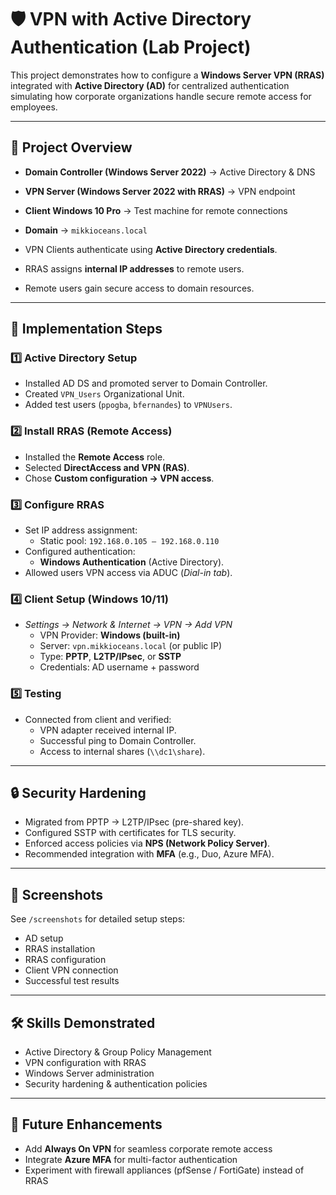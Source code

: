 # 🛡️ VPN with Active Directory Authentication (Lab Project)

This project demonstrates how to configure a **Windows Server VPN (RRAS)** integrated with **Active Directory (AD)** for centralized authentication simulating how corporate organizations handle secure remote access for employees.

---

## 🚀 Project Overview
- **Domain Controller (Windows Server 2022)** → Active Directory & DNS
- **VPN Server (Windows Server 2022 with RRAS)** → VPN endpoint
- **Client Windows 10 Pro** → Test machine for remote connections
- **Domain** → `mikkioceans.local`


- VPN Clients authenticate using **Active Directory credentials**.
- RRAS assigns **internal IP addresses** to remote users.
- Remote users gain secure access to domain resources.

---

## 🔧 Implementation Steps

### 1️⃣ Active Directory Setup
- Installed AD DS and promoted server to Domain Controller.
- Created `VPN_Users` Organizational Unit.
- Added test users (`ppogba`, `bfernandes`) to `VPNUsers`.

### 2️⃣ Install RRAS (Remote Access)
- Installed the **Remote Access** role.
- Selected **DirectAccess and VPN (RAS)**.
- Chose **Custom configuration → VPN access**.

### 3️⃣ Configure RRAS
- Set IP address assignment:
  - Static pool: `192.168.0.105 – 192.168.0.110`
- Configured authentication:
  - **Windows Authentication** (Active Directory).
- Allowed users VPN access via ADUC (*Dial-in tab*).

### 4️⃣ Client Setup (Windows 10/11)
- *Settings → Network & Internet → VPN → Add VPN*  
  - VPN Provider: **Windows (built-in)**
  - Server: `vpn.mikkioceans.local` (or public IP)
  - Type: **PPTP**, **L2TP/IPsec**, or **SSTP**
  - Credentials: AD username + password

### 5️⃣ Testing
- Connected from client and verified:
  - VPN adapter received internal IP.
  - Successful ping to Domain Controller.
  - Access to internal shares (`\\dc1\share`).

---

## 🔒 Security Hardening
- Migrated from PPTP → L2TP/IPsec (pre-shared key).
- Configured SSTP with certificates for TLS security.
- Enforced access policies via **NPS (Network Policy Server)**.
- Recommended integration with **MFA** (e.g., Duo, Azure MFA).

---

## 📸 Screenshots
See `/screenshots` for detailed setup steps:
- AD setup
- RRAS installation
- RRAS configuration
- Client VPN connection
- Successful test results

---

## 🛠️ Skills Demonstrated
- Active Directory & Group Policy Management
- VPN configuration with RRAS
- Windows Server administration
- Security hardening & authentication policies

---

## 🔗 Future Enhancements
- Add **Always On VPN** for seamless corporate remote access
- Integrate **Azure MFA** for multi-factor authentication
- Experiment with firewall appliances (pfSense / FortiGate) instead of RRAS


